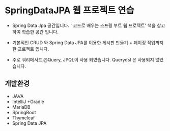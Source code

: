 # SpringDataJPA 웹 프로젝트 연습


- Spring Data Jpa 공간입니다.  ' 코드로 배우는 스프링 부트 웹 프로젝트' 책을 참고하여 학습한 공간 입니다.

- 기본적인 CRUD 와 Spring Data JPA를 이용한 게시판 만들기 + 페이징 작업까지 한 프로젝트 입니다.

- 주로 쿼리메서드,@Query, JPQL이 사용 되였습니다. Querydsl 은 사용되지 않았습니다.

## 개발환경
- JAVA
- IntelliJ +Gradle
- MariaDB
- SpringBoot 
- Thymeleaf
- Spring Data JPA
